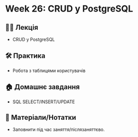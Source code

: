 # Week 26: CRUD у PostgreSQL

## 🧑‍🏫 Лекція
- CRUD у PostgreSQL

## 🛠 Практика
- Робота з таблицями користувачів

## 🏠 Домашнє завдання
- SQL SELECT/INSERT/UPDATE

## 📎 Матеріали/Нотатки
- Заповнити під час заняття/післязаняттєво.